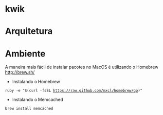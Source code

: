 kwik
====

Arquitetura
============================================================================

Ambiente
============================================================================

A maneira mais fácil de instalar pacotes no MacOS é utilizando o Homebrew <br>
http://brew.sh/

- Instalando o Homebrew

<code>ruby -e "$(curl -fsSL https://raw.github.com/mxcl/homebrew/go)"</code>

- Instalando o Memcached

<code>brew install memcached</code>
